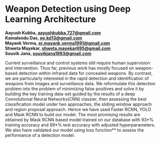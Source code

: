 # Weapon Detection using Deep Learning Architecture

<b>Aayush Kubba, aayushkubba.727@gmail.com</b> </br>
<b>Kamalendu Das, ee.kd13@gmail.com</b></br>
<b>Mayank Verma, er.mayank.verma1991@gmail.com</b></br>
<b>Shweta Mayekar, shweta.mayekar695@gmail.com</b></br>
<b>Souvik Jana, souvikjana1993@gmail.com</b></br>


Current surveillance and control systems still require human supervision and intervention. Thus far, previous work has mostly focused on weapon-based detection within infrared data for concealed weapons. By contrast, we are particularly interested in the rapid detection and identification of weapons from images and surveillance data.  We reformulate this detection problem into the problem of minimizing false positives and solve it by building the key training data-set guided by the results of a deep Convolutional Neural Networks(CNN) classier, then assessing the best classification model under two approaches, the sliding window approach and region proposal approach. Hence we have used  Faster RCNN, YOLO and Mask RCNN to build our model. The most promising results are obtained by Mask RCNN based model trained on our database with 93*% training accuracy and 89*% test accuracy with adjusted hyperparameters. We also have validated our model using loss function** to assess the performance of a detection model.
